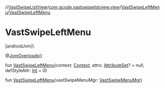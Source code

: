 //[VastSwipeListView](../../../index.md)/[com.gcode.vastswipelistview.view](../index.md)/[VastSwipeLeftMenu](index.md)/[VastSwipeLeftMenu](-vast-swipe-left-menu.md)

# VastSwipeLeftMenu

[androidJvm]\

@[JvmOverloads](https://kotlinlang.org/api/latest/jvm/stdlib/kotlin.jvm/-jvm-overloads/index.html)()

fun [VastSwipeLeftMenu](-vast-swipe-left-menu.md)(context: [Context](https://developer.android.com/reference/kotlin/android/content/Context.html), attrs: [AttributeSet](https://developer.android.com/reference/kotlin/android/util/AttributeSet.html)? = null, defStyleAttr: [Int](https://kotlinlang.org/api/latest/jvm/stdlib/kotlin/-int/index.html) = 0)

fun [VastSwipeLeftMenu](-vast-swipe-left-menu.md)(vastSwipeMenuMgr: [VastSwipeMenuMgr](../../com.gcode.vastswipelistview/-vast-swipe-menu-mgr/index.md))
